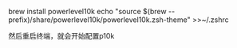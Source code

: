 brew install powerlevel10k
echo "source $(brew --prefix)/share/powerlevel10k/powerlevel10k.zsh-theme" >>~/.zshrc

然后重启终端，就会开始配置p10k